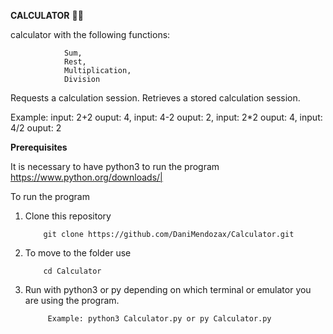 **CALCULATOR** 🧠🧮

calculator with the following functions:

				Sum, 
				Rest,  
				Multiplication, 
				Division

Requests a calculation session. Retrieves a stored calculation session.

Example: input: 2+2 ouput: 4, input: 4-2 ouput: 2, input: 2*2 ouput: 4, input: 4/2 ouput: 2

**Prerequisites**

It is necessary to have python3 to run the program
https://www.python.org/downloads/|  

To run the program
1.  Clone this repository

			git clone https://github.com/DaniMendozax/Calculator.git
2.  To move to the folder use

		 	cd Calculator
3. Run with python3 or py depending on which terminal or emulator you are using the program.

			Example: python3 Calculator.py or py Calculator.py

